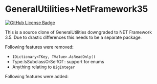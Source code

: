 # GeneralUtilities+NetFramework35

[![GitHub License Badge](https://img.shields.io/github/license/Rephidock/Rephidock.GeneralUtilities)](https://github.com/Rephidock/Rephidock.GeneralUtilities/blob/main/LICENSE) 

This is a source clone of GeneralUtilities downgraded to NET Framework 3.5. Due to drastic differences this needs to be a separate package.

Following features were removed:
- `IDictionary<TKey, TValue>.AsReadOnly()`
- Type.IsSubclassOrSelfOf`: support for enums
- Anything relating to `BigInteger`

Following features were added:
